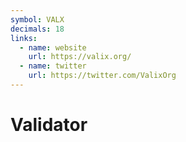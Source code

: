 ```yaml
---
symbol: VALX
decimals: 18
links:
  - name: website
    url: https://valix.org/
  - name: twitter
    url: https://twitter.com/ValixOrg
---
```


# Validator
